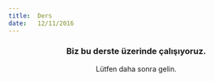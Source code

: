 ```yaml
---
title:  Ders
date:   12/11/2016
---
```


### <center>Biz bu derste üzerinde çalışıyoruz.</center>
<center>Lütfen daha sonra gelin.</center>
